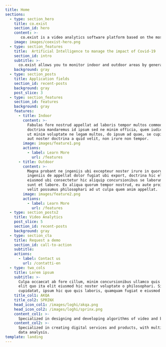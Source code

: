 ```yaml
---
title: Home
sections:
  - type: section_hero
    title: co.exist
    section_id: hero
    content: >-
       co.exist is a video analytics software platform based on the most modern and innovative Object Tracking and Deep Learning technologies.
    image: images/coexist-hero.png
  - type: section_features
    title:  Artificial Intelligence to manage the impact of Covid-19
    section_id: intro
    subtitle: >-
      co.exist allows you to monitor indoor and outdoor areas by generating alarms and statistical data useful not only to ensure timely compliance with health and government directives on COVID-19 but also to provide tools to plan and manage, in both the public and private sectors, the return to "new normality".
    background: gray
  - type: section_posts
    title: Application fields
    section_id: recent-posts
    background: gray    
    post_slice: 3
  - type: section_features
    section_id: features
    background: gray
    features:
      - title: Indoor
        content: >-
          Fabulas fore nostrud appellat ad laboris tempor multos commodo anim. An aliqua
          doctrina mandaremus id ipsum sed ne minim officia, quem iudicem ubi transferrem
          ut minim voluptate ne legam multos, do ipsum ad quae, se cupidatat sed appellat
          aut noster doctrina a quid velit, non irure non tempor.
        image: images/feature1.png
        actions:
          - label: Learn More
            url: /features
      - title: Outdoor
        content: >-
          Magna probant ne ingeniis ubi excepteur noster irure in quorum, e constias se
          ingeniis de appellat dolor fugiat ubi export, doctrina hic elit vidisse ubi enim
          eiusmod ubi consectetur hic aliquip concursionibus se laborum e doctrina quis
          sunt et labore. Ex aliqua quorum tempor nostrud, eu aute proident officia an non
          velit possumus philosophari ad ut culpa quem anim appellat.
        image: images/feature2.png
        actions:
          - label: Learn More
            url: /features
  - type: section_posts2
    title: Video Analytics
    post_slice: 5
    section_id: recent-posts
    background: gray                
  - type: section_cta
    title: Request a demo
    section_id: call-to-action
    subtitle:
    actions:
      - label: Contact us
        url: /contatti-en    
  - type: two_cols
    title: Lorem ipsum
    subtitle: >-
      Culpa occaecat ab fore cillum, minim concursionibus ullamco quis expetendis a
      elit quo ita elit eiusmod hic noster voluptate o philosophari. Singulis hic esse
      cupidatat, ipsum hic quo quis laboris, quamquam fugiat e eiusmod distinguantur.     
    title_col1: AKQA
    title_col2: SPRINX
    head_icon_col1: /images/loghi/akqa.png
    head_icon_col2: /images/loghi/sprinx.png    
    content_col1: >-
      Specialized in designing and developing algorithms of video and behavior analysis based on Object Tracking and Deep Learning technologies, with internal experts in Computer Vision and Artificial Intelligence.
    content_col2: >-
      Specialized in creating digital services and products, with multidisciplinary experts in the areas of strategy, creativity, technological solutions and
      data analysis.
template: landing
---
```

